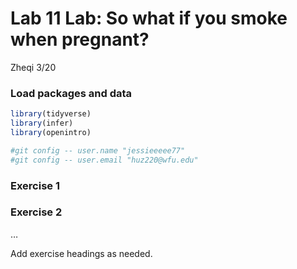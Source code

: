 Lab 11 Lab: So what if you smoke when pregnant?
================
Zheqi
3/20

### Load packages and data

``` r
library(tidyverse) 
library(infer)
library(openintro)

#git config -- user.name "jessieeeee77"
#git config -- user.email "huz220@wfu.edu"
```

### Exercise 1

### Exercise 2

…

Add exercise headings as needed.
